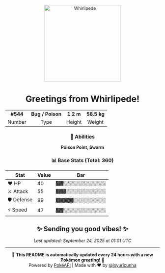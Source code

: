 <div align="center">

<img src="https://raw.githubusercontent.com/PokeAPI/sprites/master/sprites/pokemon/544.png" width="250" height="250" alt="Whirlipede">

# Greetings from **Whirlipede**!

<table>
<tr>
<td align="center"><strong>#544</strong></td>
<td align="center"><strong>Bug / Poison</strong></td>
<td align="center"><strong>1.2 m</strong></td>
<td align="center"><strong>58.5 kg</strong></td>
</tr>
<tr>
<td align="center">Number</td>
<td align="center">Type</td>
<td align="center">Height</td>
<td align="center">Weight</td>
</tr>
</table>

### 🎯 Abilities
**Poison Point, Swarm**

### 📊 Base Stats (Total: 360)

| Stat | Value | Bar |
|------|-------|-----|
| ❤️ HP | 40 | `▓▓▓░░░░░░░░░░░░░░░░░` |
| ⚔️ Attack | 55 | `▓▓▓▓░░░░░░░░░░░░░░░░` |
| 🛡️ Defense | 99 | `▓▓▓▓▓▓▓░░░░░░░░░░░░░` |
| ⚡ Speed | 47 | `▓▓▓░░░░░░░░░░░░░░░░░` |

## ✨ Sending you good vibes! ✨

*Last updated: September 24, 2025 at 01:01 UTC*

---

🌟 **This README is automatically updated every 24 hours with a new Pokémon greeting!** 🌟<br>
Powered by [PokéAPI](https://pokeapi.co/) | Made with ❤️ by [@isyuricunha](https://github.com/isyuricunha)

</div>